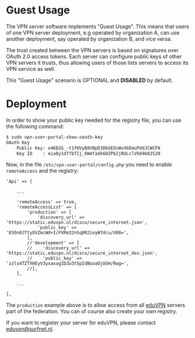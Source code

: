 # Guest Usage

The VPN server software implements "Guest Usage". This means that users of one
VPN server deployment, e.g operated by organization A, can use another 
deployment, say operated by organization B, and vice versa.

The trust created between the VPN servers is based on signatures over OAuth 2.0
access tokens. Each server can configure public keys of other VPN servers it
trusts, thus allowing users of those lists servers to access its VPN service
as well.

This "Guest Usage" scenario is OPTIONAL and **DISABLED** by default.

# Deployment

In order to show your public key needed for the registry file, you can use the
following command:

```bash
$ sudo vpn-user-portal-show-oauth-key 
OAuth Key
    Public Key: o4KD2G_-t1fHVyB8VNpD3DbGEOsWvX6EmuPddJCWCPA
    Key ID    : eia8y1dTfbTIj_6W4fadk6OZPb2jRULclVh69b0ZS20
```

Now, in the file `/etc/vpn-user-portal/config.php` you need to enable 
`remoteAccess` and the registry:

    'Api' => [

        ...

        'remoteAccess' => true,
        'remoteAccessList' => [
            'production' => [
                'discovery_url' => 'https://static.eduvpn.nl/disco/secure_internet.json',
                'public_key' => 'E5On0JTtyUVZmcWd+I/FXRm32nSq8R2ioyW7dcu/U88=',
            ],
            //'development' => [
            //    'discovery_url' => 'https://static.eduvpn.nl/disco/secure_internet_dev.json',
            //    'public_key' => 'zzls4TZTXHEyV3yxaxag1DZw3tSpIdBoaaOjUGH/Rwg=',
            //],
        ],

        ...

    ],

The `production` example above is to allow access from all 
[eduVPN](https://eduvpn.org/) servers part of the federation. You can of course
also create your own registry.

If you want to register your server for eduVPN, please contact 
[eduvpn@surfnet.nl](mailto:eduvpn@surfnet.nl).
